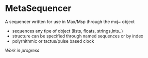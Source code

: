 # MetaSequencer

A sequencer written for use in Max/Msp through the mxj~ object

- sequences any tipe of object (lists, floats, strings,ints..) 
- structure can be specified through named sequences or by index
- polyrhithmic or tactus/pulse based clock

*Work in progress*
